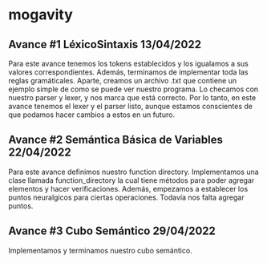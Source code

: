 # mogavity
## Avance #1 LéxicoSintaxis 13/04/2022
Para este avance tenemos los tokens establecidos y los igualamos a sus valores correspondientes. Además, terminamos de implementar toda las reglas gramáticales. Aparte, creamos un archivo .txt que contiene un ejemplo simple de como se puede ver nuestro programa. Lo checamos con nuestro parser y lexer, y nos marca que está correcto. Por lo tanto, en este avance tenemos el lexer y el parser listo, aunque estamos conscientes de que podamos hacer cambios a estos en un futuro.

## Avance #2 Semántica Básica de Variables 22/04/2022
Para este avance definimos nuestro function directory. Implementamos una clase llamada function_directory la cual tiene métodos para poder agregar elementos y hacer verificaciones. Además, empezamos a establecer los puntos neuralgicos para ciertas operaciones. Todavía nos falta agregar puntos. 

## Avance #3 Cubo Semántico 29/04/2022
Implementamos y terminamos nuestro cubo semántico.